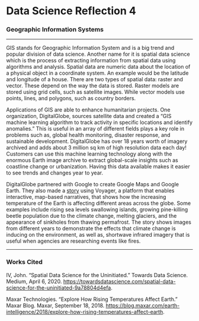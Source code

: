 # Data Science Reflection 4
### Geographic Information Systems
----------------

GIS stands for Geographic Information System and is a big trend and popular division of data science. Another name for it is spatial data science which is the process of extracting information from spatial data using algorithms and analysis. Spatial data are numeric data about the location of a physical object in a coordinate system. An example would be the latitude and longitude of a house. There are two types of spatial data: raster and vector. These depend on the way the data is stored. Raster models are stored using grid cells, such as satellite images. While vector models use points, lines, and polygons, such as country borders. 

Applications of GIS are able to enhance humanitarian projects. One organization, DigitalGlobe, sources satellite data and created a “GIS machine learning algorithm to track activity in specific locations and identify anomalies.” This is useful in an array of different fields plays a key role in problems such as, global health monitoring, disaster response, and sustainable development. DigitalGlobe has over 18 years worth of imagery archived and adds about 3 million sq km of high resolution data each day! Customers can use this machine learning technology along with the enormous Earth image archive to extract global-scale insights such as coastline change or urbanization. Having this data available makes it easier to see trends and changes year to year. 

DigitalGlobe partnered with Google to create Google Maps and Google Earth. They also made a [story](https://earth.google.com/web/data=CiQSIhIgZDJkMzVhNTk2ZTQ3MTFlOGJhM2Y0ZGJhNDk1NmM3YjQ) using Voyager, a platform that enables interactive, map-based narratives, that shows how the increasing temperature of the Earth is affecting different areas across the globe. Some examples include rising sea levels swallowing islands, growing pine-killing beetle population due to the climate change, melting glaciers, and the appearance of sinkholes from thawing permafrost. The story shows images from different years to demonstrate the effects that climate change is inducing on the environment, as well as, shortwave infrared imagery that is useful when agencies are researching events like fires.

----------------
### Works Cited

IV, John. “Spatial Data Science for the Uninitiated.” Towards Data Science. Medium, April 6, 2020. https://towardsdatascience.com/spatial-data-science-for-the-uninitiated-9a78804d4efa. 

Maxar Technologies. “Explore How Rising Temperatures Affect Earth.” Maxar Blog. Maxar, September 18, 2018. https://blog.maxar.com/earth-intelligence/2018/explore-how-rising-temperatures-affect-earth. 
